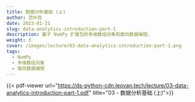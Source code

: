 ```yaml
---
title: 数据分析基础 (上)
author: 范叶亮
date: 2023-01-21
slug: data-analytics-introduction-part-1
description: 基于 NumPy 扩展包的多维数组对象和面向数据编程。
weight: 3
cover: /images/lecture/03-data-analytics-introduction-part-1.png
tags:
  - NumPy
  - 多维数组对象
  - 面向数据编程
---
```


{{< pdf-viewer url="https://ds-python-cdn.leovan.tech/lecture/03-data-analytics-introduction-part-1.pdf" title="03 - 数据分析基础 (上)">}}
